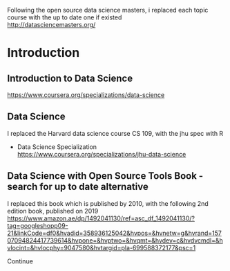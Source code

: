 Following the open source data science masters, i replaced each topic course with the up to date one if existed <br/>
http://datasciencemasters.org/


# Introduction

## Introduction to Data Science 
https://www.coursera.org/specializations/data-science

## Data Science
I replaced the Harvard data science course CS 109, with the jhu spec with R <br/>
- Data Science Specialization <br/>
https://www.coursera.org/specializations/jhu-data-science

## Data Science with Open Source Tools Book - search for up to date alternative
I replaced this book which is published by 2010, with the following 2nd edition book, published on 2019  <br/>
https://www.amazon.ae/dp/1492041130/ref=asc_df_1492041130/?tag=googleshopp09-21&linkCode=df0&hvadid=358936125042&hvpos=&hvnetw=g&hvrand=15707094824417739614&hvpone=&hvptwo=&hvqmt=&hvdev=c&hvdvcmdl=&hvlocint=&hvlocphy=9047580&hvtargid=pla-699588372177&psc=1


Continue
